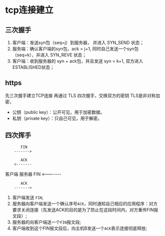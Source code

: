 # tcp连接建立

## 三次握手

1. 客户端：发送syn包（seq=j）到服务器， 并进入 SYN_SEND 状态；
2. 服务端：确认客户端的syn包，ack = j+1, 同时自己发送一个syn包（seq=k），并进入 SYN_REVE 状态；
3. 客户端：收到服务器的 syn + ack包，并且发送 syn = k+1, 双方进入 ESTABLISHED状态；



## https

先三次握手建立TCP连接
再通过 TLS 四次握手，交换双方的密钥
TLS是非对称加密，
- 公钥（public key）：公开可见，用于加密数据。
- 私钥（private key）：只自己可见，用于解密。



## 四次挥手
           FIN
        ------->

           ACK
        <-------
客户端              服务器
           FIN
        <-------

           ACK
        ------->


1. 客户端发送 `FIN`;
2. 服务器向客户端发送一个确认序号`ACK`，同时通知自己相应的应用程序：对方要求关闭连接（先发送ACK的目的是为了防止在这段时间内，对方重传FIN报文段）;
3. 服务器的向客户端送一个`FIN`报文段;
4. 客户端收到这个FIN报文段后，向主机B发送一个`ACK`表示连接彻底释放;



